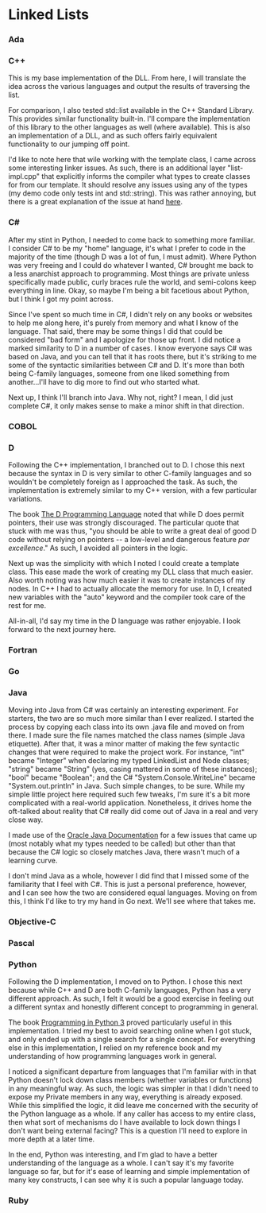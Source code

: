 # Linked Lists

### Ada


### C++
This is my base implementation of the DLL. From here, I will translate the idea across the various languages and output the results of traversing the list.

For comparison, I also tested std::list available in the C++ Standard Library. This provides similar functionality built-in. I'll compare the implementation of this library to the other languages as well (where available). This is also an implementation of a DLL, and as such offers fairly equivalent functionality to our jumping off point.

I'd like to note here that wile working with the template class, I came across some interesting linker issues. As such, there is an additional layer "list-impl.cpp" that explicitly informs the compiler what types to create classes for from our template. It should resolve any issues using any of the types (my demo code only tests int and std::string). This was rather annoying, but there is a great explanation of the issue at hand [here](https://isocpp.org/wiki/faq/templates#templates-defn-vs-decl).

### C#
After my stint in Python, I needed to come back to something more familiar. I consider C# to be my "home" language, it's what I prefer to code in the majority of the time (though D was a lot of fun, I must admit). Where Python was very freeing and I could do whatever I wanted, C# brought me back to a less anarchist approach to programming. Most things are private unless specifically made public, curly braces rule the world, and semi-colons keep everything in line. Okay, so maybe I'm being a bit facetious about Python, but I think I got my point across.

Since I've spent so much time in C#, I didn't rely on any books or websites to help me along here, it's purely from memory and what I know of the language. That said, there may be some things I did that could be considered "bad form" and I apologize for those up front. I did notice a marked similarity to D in a number of cases. I know everyone says C# was based on Java, and you can tell that it has roots there, but it's striking to me some of the syntactic similarities between C# and D. It's more than both being C-family languages, someone from one liked something from another...I'll have to dig more to find out who started what.

Next up, I think I'll branch into Java. Why not, right? I mean, I did just complete C#, it only makes sense to make a minor shift in that direction.

### COBOL


### D
Following the C++ implementation, I branched out to D. I chose this next because the syntax in D is very similar to other C-family languages and so wouldn't be completely foreign as I approached the task. As such, the implementation is extremely similar to my C++ version, with a few particular variations.

The book [The D Programming Language](https://www.amazon.com/D-Programming-Language-Andrei-Alexandrescu/dp/0321635361?keywords=9780321635365&qid=1536867605&sr=8-1&ref=sr_1_1) noted that while D does permit pointers, their use was strongly discouraged. The particular quote that stuck with me was thus, "you should be able to write a great deal of good D code without relying on pointers -- a low-level and dangerous feature _par excellence_." As such, I avoided all pointers in the logic.

Next up was the simplicity with which I noted I could create a template class. This ease made the work of creating my DLL class that much easier. Also worth noting was how much easier it was to create instances of my nodes. In C++ I had to actually allocate the memory for use. In D, I created new variables with the "auto" keyword and the compiler took care of the rest for me.

All-in-all, I'd say my time in the D language was rather enjoyable. I look forward to the next journey here.

### Fortran


### Go


### Java
Moving into Java from C# was certainly an interesting experiment. For starters, the two are so much more similar than I ever realized. I started the process by copying each class into its own .java file and moved on from there. I made sure the file names matched the class names (simple Java etiquette). After that, it was a minor matter of making the few syntactic changes that were required to make the project work. For instance, "int" became "Integer" when declaring my typed LinkedList and Node classes; "string" became "String" (yes, casing mattered in some of these instances); "bool" became "Boolean"; and the C# "System.Console.WriteLine" became "System.out.println" in Java. Such simple changes, to be sure. While my simple little project here required such few tweaks, I'm sure it's a bit more complicated with a real-world application. Nonetheless, it drives home the oft-talked about reality that C# really did come out of Java in a real and very close way.

I made use of the [Oracle Java Documentation](https://docs.oracle.com/javase/tutorial/java/javaOO/) for a few issues that came up (most notably what my types needed to be called) but other than that because the C# logic so closely matches Java, there wasn't much of a learning curve.

I don't mind Java as a whole, however I did find that I missed some of the familiarity that I feel with C#. This is just a personal preference, however, and I can see how the two are considered equal languages. Moving on from this, I think I'd like to try my hand in Go next. We'll see where that takes me.

### Objective-C


### Pascal


### Python
Following the D implementation, I moved on to Python. I chose this next because while C++ and D are both C-family languages, Python has a very different approach. As such, I felt it would be a good exercise in feeling out a different syntax and honestly different concept to programming in general.

The book [Programming in Python 3](https://www.amazon.com/Programming-Python-Complete-Introduction-Language/dp/0137129297?keywords=9780137129294&qid=1536935877&sr=8-1&ref=sr_1_1) proved particularly useful in this implementation. I tried my best to avoid searching online when I got stuck, and only ended up with a single search for a single concept. For everything else in this implementation, I relied on my reference book and my understanding of how programming languages work in general.

I noticed a significant departure from languages that I'm familiar with in that Python doesn't lock down class members (whether variables or functions) in any meaningful way. As such, the logic was simpler in that I didn't need to expose my Private members in any way, everything is already exposed. While this simplified the logic, it did leave me concerned with the security of the Python language as a whole. If any caller has access to my entire class, then what sort of mechanisms do I have available to lock down things I don't want being external facing? This is a question I'll need to explore in more depth at a later time.

In the end, Python was interesting, and I'm glad to have a better understanding of the language as a whole. I can't say it's my favorite language so far, but for it's ease of learning and simple implementation of many key constructs, I can see why it is such a popular language today.

### Ruby
